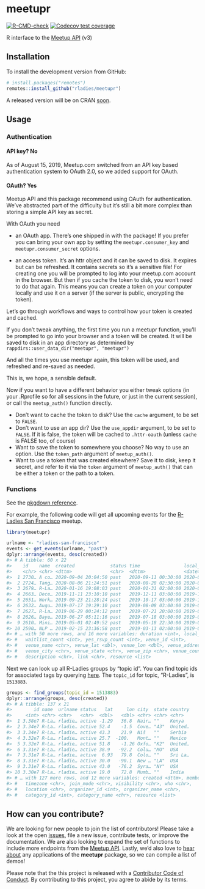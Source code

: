 
<!-- README.md is generated from README.Rmd. Please edit the Rmd file -->

# meetupr

<!-- badges: start -->

[![R-CMD-check](https://github.com/rladies/meetupr/workflows/R-CMD-check/badge.svg)](https://github.com/rladies/meetupr/actions)
[![Codecov test
coverage](https://codecov.io/gh/rladies/meetupr/branch/master/graph/badge.svg)](https://codecov.io/gh/rladies/meetupr?branch=master)
<!-- badges: end -->

R interface to the [Meetup API](https://www.meetup.com/meetup_api/) (v3)

## Installation

To install the development version from GitHub:

``` r
# install.packages("remotes")
remotes::install_github("rladies/meetupr")
```

A released version will be on CRAN
[soon](https://github.com/rladies/meetupr/issues/24).

## Usage

### Authentication

#### API key? No

As of August 15, 2019, Meetup.com switched from an API key based
authentication system to OAuth 2.0, so we added support for OAuth.

#### OAuth? Yes

Meetup API and this package recommend using OAuth for authentication.
We’ve abstracted part of the difficulty but it’s still a bit more
complex than storing a simple API key as secret.

With OAuth you need

-   an OAuth app. There’s one shipped in with the package! If you prefer
    you can bring your own app by setting the `meetupr.consumer_key` and
    `meetupr.consumer_secret` options.

-   an access token. It’s an httr object and it can be saved to disk. It
    expires but can be refreshed. It contains secrets so it’s a
    sensitive file! For creating one you will be prompted to log into
    your meetup.com account in the browser. But then if you cache the
    token to disk, you won’t need to do that again. This means you can
    create a token on your computer locally and use it on a server (if
    the server is public, encrypting the token).

Let’s go through workflows and ways to control how your token is created
and cached.

If you don’t tweak anything, the first time you run a meetupr function,
you’ll be prompted to go into your browser and a token will be created.
It will be saved to disk in an app directory as determined by
`rappdirs::user_data_dir("meetupr", "meetupr")`

And all the times you use meetupr again, this token will be used, and
refreshed and re-saved as needed.

This is, we hope, a sensible default.

Now if you want to have a different behavior you either tweak options
(in your .Rprofile so for all sessions in the future, or just in the
current session), or call the `meetup_auth()` function directly.

-   Don’t want to cache the token to disk? Use the `cache` argument, to
    be set to `FALSE`.
-   Don’t want to use an app dir? Use the `use_appdir` argument, to be
    set to `FALSE`. If it is false, the token will be cached to
    `.httr-oauth` (unless `cache` is FALSE too, of course)
-   Want to save the token to somewhere you choose? No way to use an
    option. Use the `token_path` argument of `meetup_auth()`.
-   Want to use a token that was created elsewhere? Save it to disk,
    keep it secret, and refer to it via the `token` argument of
    `meetup_auth()` that can be either a token or the path to a token.

### Functions

See the [pkgdown
reference](https://rladies.github.io/meetupr/reference/index.html).

For example, the following code will get all upcoming events for the
[R-Ladies San Francisco](https://meetup.com/rladies-san-francisco)
meetup.

``` r
library(meetupr)

urlname <- "rladies-san-francisco"
events <- get_events(urlname, "past")
dplyr::arrange(events, desc(created))
#> # A tibble: 60 x 22
#>    id    name  created             status time                local_date
#>    <chr> <chr> <dttm>              <chr>  <dttm>              <date>    
#>  1 2730… A co… 2020-09-04 20:04:50 past   2020-09-11 00:30:00 2020-09-10
#>  2 2724… Tang… 2020-08-06 21:24:51 past   2020-08-28 02:30:00 2020-08-27
#>  3 2679… R-La… 2020-01-16 19:08:03 past   2020-01-31 02:00:00 2020-01-30
#>  4 2663… Dece… 2019-11-11 23:10:10 past   2019-12-11 03:00:00 2019-12-10
#>  5 2651… Work… 2019-09-23 21:28:24 past   2019-10-17 03:00:00 2019-10-16
#>  6 2632… Augu… 2019-07-17 19:29:10 past   2019-08-08 03:00:00 2019-08-07
#>  7 2627… R-La… 2019-06-29 00:24:12 past   2019-07-21 20:00:00 2019-07-21
#>  8 2626… Baye… 2019-06-27 05:11:16 past   2019-07-18 03:00:00 2019-07-17
#>  9 2610… Mini… 2019-05-01 02:49:52 past   2019-05-18 22:30:00 2019-05-18
#> 10 2590… NLP … 2019-02-15 23:36:58 past   2019-03-13 02:00:00 2019-03-12
#> # … with 50 more rows, and 16 more variables: duration <int>, local_time <chr>,
#> #   waitlist_count <int>, yes_rsvp_count <int>, venue_id <int>,
#> #   venue_name <chr>, venue_lat <dbl>, venue_lon <dbl>, venue_address_1 <chr>,
#> #   venue_city <chr>, venue_state <chr>, venue_zip <chr>, venue_country <chr>,
#> #   description <chr>, link <chr>, resource <list>
```

Next we can look up all R-Ladies groups by “topic id”. You can find
topic ids for associated tags by querying
[here](https://secure.meetup.com/meetup_api/console/?path=/find/topics).
The `topic_id` for topic, “R-Ladies”, is `1513883`.

``` r
groups <- find_groups(topic_id = 1513883)
dplyr::arrange(groups, desc(created))
#> # A tibble: 137 x 21
#>        id name  urlname status   lat     lon city  state country
#>     <int> <chr> <chr>   <chr>  <dbl>   <dbl> <chr> <chr> <chr>  
#>  1 3.38e7 R-La… rladie… active -1.29   36.8  Nair… ""    Kenya  
#>  2 3.34e7 R-La… rladie… active 52.4    -1.5  Cove… "43"  United…
#>  3 3.34e7 R-La… rladie… active 43.3    21.9  Niš   ""    Serbia 
#>  4 3.32e7 R-La… rladie… active 25.7  -100.   Mont… ""    Mexico 
#>  5 3.32e7 R-La… rladie… active 51.8    -1.26 Oxfo… "K2"  United…
#>  6 3.31e7 R-La… rladie… active 38.9   -92.2  Colu… "MO"  USA    
#>  7 3.31e7 R-La… rladie… active  6.93   79.8  Colo… ""    Sri La…
#>  8 3.31e7 R-La… rladie… active 30.0   -90.1  New … "LA"  USA    
#>  9 3.31e7 R-La… rladie… active 43.0   -76.2  Syra… "NY"  USA    
#> 10 3.30e7 R-La… rladie… active 19.0    72.8  Mumb… ""    India  
#> # … with 127 more rows, and 12 more variables: created <dttm>, members <int>,
#> #   timezone <chr>, join_mode <chr>, visibility <chr>, who <chr>,
#> #   location <chr>, organizer_id <int>, organizer_name <chr>,
#> #   category_id <int>, category_name <chr>, resource <list>
```

## How can you contribute?

We are looking for new people to join the list of contributors! Please
take a look at the open
[issues](https://github.com/rladies/meetupr/issues), file a new issue,
contribute tests, or improve the documentation. We are also looking to
expand the set of functions to include more endpoints from the [Meetup
API](https://www.meetup.com/meetup_api/). Lastly, we’d also love to
[hear about](https://github.com/rladies/meetupr/issues/74) any
applications of the **meetupr** package, so we can compile a list of
demos!

Please note that the this project is released with a [Contributor Code
of
Conduct](https://github.com/rladies/.github/blob/master/CODE_OF_CONDUCT.md).
By contributing to this project, you agree to abide by its terms.
